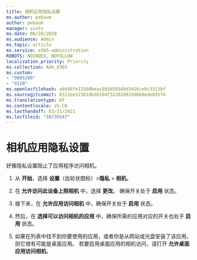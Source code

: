 ```yaml
---
title: 相机应用隐私设置
ms.author: pebaum
author: pebaum
manager: scotv
ms.date: 08/20/2020
ms.audience: Admin
ms.topic: article
ms.service: o365-administration
ROBOTS: NOINDEX, NOFOLLOW
localization_priority: Priority
ms.collection: Adm_O365
ms.custom:
- "9005290"
- "9120"
ms.openlocfilehash: edd40fe12560beac0b5650349d3426ce0c3313bf
ms.sourcegitcommit: 6312ee31561db36104f32282d019d069ede69174
ms.translationtype: HT
ms.contentlocale: zh-CN
ms.lasthandoff: 03/11/2021
ms.locfileid: "50735547"
---
```

# <a name="camera-app-privacy-settings"></a>相机应用隐私设置

好像隐私设置阻止了应用程序访问相机。

1.  从 **开始**，选择 **设置**（齿轮状图标）>**隐私** > **相机**。

2.  在 **允许访问此设备上照相机** 中，选择 **更改**。 确保开关处于 **启用** 状态。

3.  接下来，在 **允许应用访问相机** 中，确保开关处于 **启用** 状态。

4.  然后，在 **选择可以访问相机的应用** 中，确保所需的应用对应的开关也处于 **启用** 状态。

5.  如果在列表中找不到你要使用的应用，或者你是从网站或光盘安装了该应用，则它很有可能是桌面应用。 若要启用桌面应用的相机访问，请打开 **允许桌面应用访问相机**。
